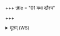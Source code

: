 +++
title = "01 यथा द्यौश्च"

+++
<details><summary>मूलम् (WS)</summary>

यथा द्यौश्च पृथिवी च न विभीतो न रिष्यतः ।  
एवा मे प्राण मा बिभेरेवा मे ऽपान मा रिषः ॥ १ ॥विभे  
यथा वायुश्चान्तरिक्षं च न विभीतो न रिष्यतः ।  
एवा मे प्राण मा विभेरेवा मे ऽपान मा रिषः ॥ २ ॥
</details>
